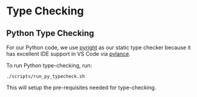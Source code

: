 # Type Checking

## Python Type Checking

For our Python code, we use [pyright](https://github.com/microsoft/pyright) as our static type checker because it has excellent IDE support in VS Code via [pylance](https://github.com/microsoft/pylance-release).

To run Python type-checking, run:

```shell
./scripts/run_py_typecheck.sh
```

This will setup the pre-requisites needed for type-checking.

